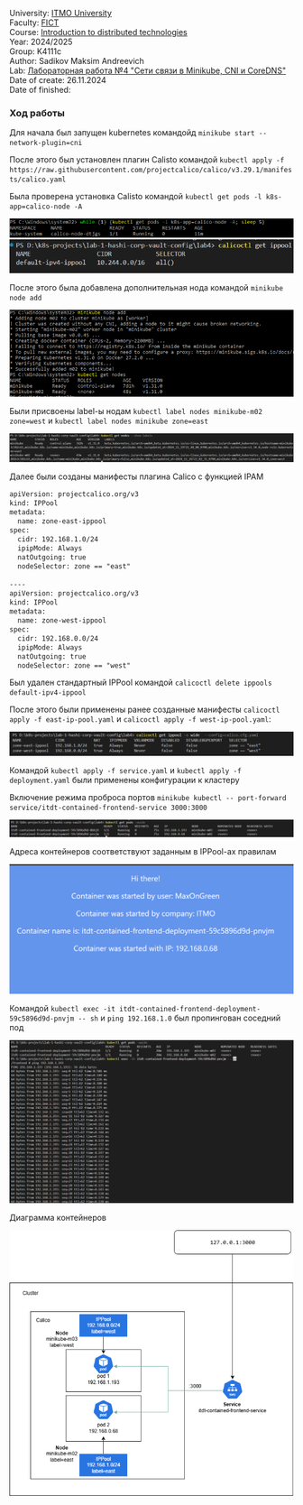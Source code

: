 University: [ITMO University](https://itmo.ru/ru/) <br>
Faculty: [FICT](https://fict.itmo.ru) <br>
Course: [Introduction to distributed technologies](https://github.com/itmo-ict-faculty/introduction-to-distributed-technologies) <br>
Year: 2024/2025 <br>
Group: K4111c <br>
Author: Sadikov Maksim Andreevich <br>
Lab: [Лабораторная работа №4 "Сети связи в Minikube, CNI и CoreDNS"](https://itmo-ict-faculty.github.io/introduction-to-distributed-technologies/education/labs2023_2024/lab4/lab4/) <br>
Date of create: 26.11.2024 <br>
Date of finished: <br>

### Ход работы

Для начала был запущен kubernetes командойд `minikube start --network-plugin=cni`

После этого был установлен плагин Calisto командой `kubectl apply -f https://raw.githubusercontent.com/projectcalico/calico/v3.29.1/manifests/calico.yaml`

Была проверена установка Calisto командой `kubectl get pods -l k8s-app=calico-node -A`

![alt text](screenshots/startup.png)
![alt text](screenshots/calico.png)

После этого была добавлена дополнительная нода командой `minikube node add`

![alt text](screenshots/nodes.png)

Были присвоены label-ы нодам `kubectl label nodes minikube-m02 zone=west` и `kubectl label nodes minikube zone=east`

![alt text](screenshots/check-labels.png)

Далее были созданы манифесты плагина Calico с функцией IPAM

```
apiVersion: projectcalico.org/v3
kind: IPPool
metadata:
  name: zone-east-ippool
spec:
  cidr: 192.168.1.0/24
  ipipMode: Always
  natOutgoing: true
  nodeSelector: zone == "east"

----
apiVersion: projectcalico.org/v3
kind: IPPool
metadata:
  name: zone-west-ippool
spec:
  cidr: 192.168.0.0/24
  ipipMode: Always
  natOutgoing: true
  nodeSelector: zone == "west"

```

Был удален стандартный IPPool командой `calicoctl delete ippools default-ipv4-ippool`

После этого были применены ранее созданные манифесты `calicoctl apply -f east-ip-pool.yaml` и `calicoctl apply -f west-ip-pool.yaml`:

![alt text](screenshots/ippools.png)

Командой `kubectl apply -f service.yaml` и `kubectl apply -f deployment.yaml` были применены конфигурации к кластеру

Включение режима проброса портов `minikube kubectl -- port-forward service/itdt-contained-frontend-service 3000:3000`

![alt text](screenshots/deployment-log.png)

Адреса контейнеров соответствуют заданным в IPPool-ах правилам

![alt text](screenshots/app-demo.png)

Командой `kubectl exec -it itdt-contained-frontend-deployment-59c5896d9d-pnvjm -- sh` и `ping 192.168.1.0` был пропингован соседний под

![alt text](screenshots/ping-1.png)

Диаграмма контейнеров

![alt text](screenshots/lab-4.drawio.png)
